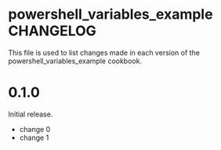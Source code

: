 # powershell_variables_example CHANGELOG

This file is used to list changes made in each version of the powershell_variables_example cookbook.

# 0.1.0

Initial release.

- change 0
- change 1


